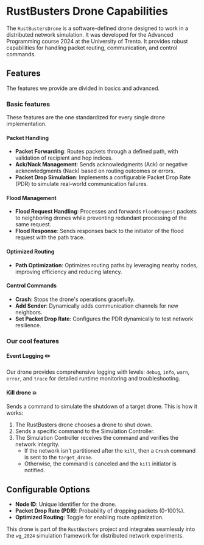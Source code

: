 # RustBusters Drone Capabilities

The `RustBustersDrone` is a software-defined drone designed to work in a distributed network simulation.
It was developed for the Advanced Programming course 2024 at the University of Trento.
It provides robust capabilities for handling packet routing, communication, and control commands.

## Features
The features we provide are divided in basics and advanced.

### Basic features
These features are the one standardized for every single drone implementation.

#### **Packet Handling**
- **Packet Forwarding**: Routes packets through a defined path, with validation of recipient and hop indices.
- **Ack/Nack Management**: Sends acknowledgments (Ack) or negative acknowledgments (Nack) based on routing outcomes or errors.
- **Packet Drop Simulation**: Implements a configurable Packet Drop Rate (PDR) to simulate real-world communication failures.

#### **Flood Management**
- **Flood Request Handling**: Processes and forwards `FloodRequest` packets to neighboring drones while preventing redundant processing of the same request.
- **Flood Response**: Sends responses back to the initiator of the flood request with the path trace.

#### **Optimized Routing**
- **Path Optimization**: Optimizes routing paths by leveraging nearby nodes, improving efficiency and reducing latency.

#### **Control Commands**
- **Crash**: Stops the drone's operations gracefully.
- **Add Sender**: Dynamically adds communication channels for new neighbors.
- **Set Packet Drop Rate**: Configures the PDR dynamically to test network resilience.

### Our cool features

#### **Event Logging ✏️**
Our drone provides comprehensive logging with levels: `debug`, `info`, `warn`, `error`, and `trace` for detailed runtime monitoring and troubleshooting.

#### **Kill drone 💥**
Sends a command to simulate the shutdown of a target drone.
This is how it works:
1. The RustBusters drone chooses a drone to shut down.
2. Sends a specific command to the Simulation Controller.
3. The Simulation Controller receives the command and verifies the network integrity.
   - If the network isn't partitioned after the `kill`, then a `Crash` command is sent to the `target_drone`.
   - Otherwise, the command is canceled and the `kill` initiator is notified.

## Configurable Options
- **Node ID**: Unique identifier for the drone.
- **Packet Drop Rate (PDR)**: Probability of dropping packets (0-100%).
- **Optimized Routing**: Toggle for enabling route optimization.

This drone is part of the `RustBusters` project and integrates seamlessly into the `wg_2024` simulation framework for distributed network experiments.


